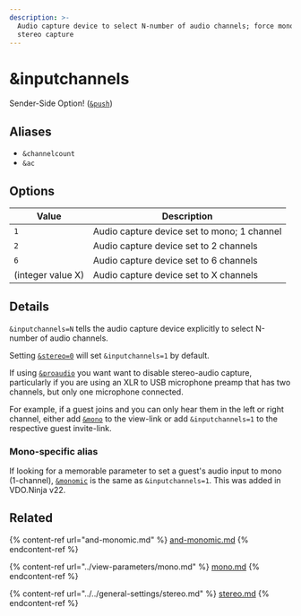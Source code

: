 ```yaml
---
description: >-
  Audio capture device to select N-number of audio channels; force mono or
  stereo capture
---
```


# \&inputchannels

Sender-Side Option! ([`&push`](../../source-settings/push.md))

## Aliases

* `&channelcount`
* `&ac`

## Options

| Value             | Description                                 |
| ----------------- | ------------------------------------------- |
| `1`               | Audio capture device set to mono; 1 channel |
| `2`               | Audio capture device set to 2 channels      |
| `6`               | Audio capture device set to 6 channels      |
| (integer value X) | Audio capture device set to X channels      |

## Details

`&inputchannels=N` tells the audio capture device explicitly to select N-number of audio channels.&#x20;

Setting [`&stereo=0`](../../general-settings/stereo.md) will set `&inputchannels=1` by default.

If using [`&proaudio`](and-proaudio.md) you want want to disable stereo-audio capture, particularly if you are using an XLR to USB microphone preamp that has two channels, but only one microphone connected.

For example, if a guest joins and you can only hear them in the left or right channel, either add [`&mono`](../view-parameters/mono.md) to the view-link or add `&inputchannels=1` to the respective guest invite-link.

### Mono-specific alias

If looking for a memorable parameter to set a guest's audio input to mono (1-channel), [`&monomic`](and-monomic.md) is the same as `&inputchannels=1`. This was added in VDO.Ninja v22.

## Related

{% content-ref url="and-monomic.md" %}
[and-monomic.md](and-monomic.md)
{% endcontent-ref %}

{% content-ref url="../view-parameters/mono.md" %}
[mono.md](../view-parameters/mono.md)
{% endcontent-ref %}

{% content-ref url="../../general-settings/stereo.md" %}
[stereo.md](../../general-settings/stereo.md)
{% endcontent-ref %}
